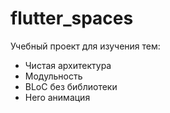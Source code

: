 # flutter_spaces

Учебный проект для изучения тем:
- Чистая архитектура
- Модульность
- BLoC без библиотеки
- Hero анимация
